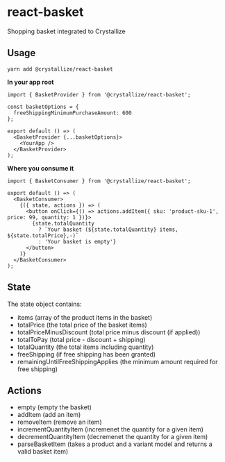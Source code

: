 # react-basket

Shopping basket integrated to Crystallize

## Usage

```
yarn add @crystallize/react-basket
```

**In your app root**

```
import { BasketProvider } from '@crystallize/react-basket';

const basketOptions = {
  freeShippingMinimumPurchaseAmount: 600
};

export default () => (
  <BasketProvider {...basketOptions}>
    <YourApp />
  </BasketProvider>
);
```

**Where you consume it**

```
import { BasketConsumer } from '@crystallize/react-basket';

export default () => (
  <BasketConsumer>
    {({ state, actions }) => (
      <button onClick={() => actions.addItem({ sku: 'product-sku-1', price: 99, quantity: 1 })}>
        {state.totalQuantity
          ? `Your basket (${state.totalQuantity} items, ${state.totalPrice},-)`
          : 'Your basket is empty'}
      </button>
    )}
  </BasketConsumer>
);
```

## State

The state object contains:

* items (array of the product items in the basket)
* totalPrice (the total price of the basket items)
* totalPriceMinusDiscount (total price minus discount (if applied))
* totalToPay (total price - discount + shipping)
* totalQuantity (the total items including quantity)
* freeShipping (if free shipping has been granted)
* remainingUntilFreeShippingApplies (the minimum amount required for free shipping)

## Actions

* empty (empty the basket)
* addItem (add an item)
* removeItem (remove an item)
* incrementQuantityItem (incremenet the quantity for a given item)
* decrementQuantityItem (decremenet the quantity for a given item)
* parseBasketItem (takes a product and a variant model and returns a valid basket item)
